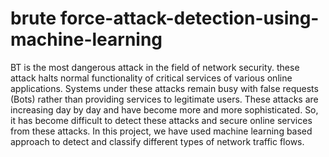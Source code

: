 # brute force-attack-detection-using-machine-learning
BT is the most dangerous attack in the field of network security. these attack halts normal functionality of critical services of various online applications. Systems under these attacks remain busy with false requests (Bots) rather than providing services to legitimate users. These attacks are increasing day by day and have become more and more sophisticated. So, it has become difficult to detect these attacks and secure online services from these attacks. In this project, we have used machine learning based approach to detect and classify different types of network traffic flows. 
